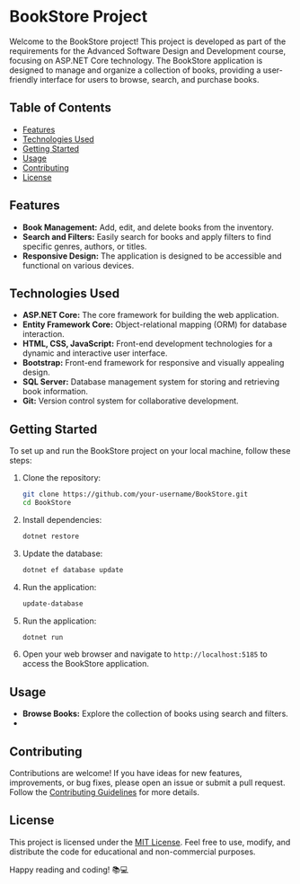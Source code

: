 # BookStore Project

Welcome to the BookStore project! This project is developed as part of the requirements for the Advanced Software Design and Development course, focusing on ASP.NET Core technology. The BookStore application is designed to manage and organize a collection of books, providing a user-friendly interface for users to browse, search, and purchase books.

## Table of Contents
- [Features](#features)
- [Technologies Used](#technologies-used)
- [Getting Started](#getting-started)
- [Usage](#usage)
- [Contributing](#contributing)
- [License](#license)

## Features
- **Book Management:** Add, edit, and delete books from the inventory.
- **Search and Filters:** Easily search for books and apply filters to find specific genres, authors, or titles.
- **Responsive Design:** The application is designed to be accessible and functional on various devices.

## Technologies Used
- **ASP.NET Core:** The core framework for building the web application.
- **Entity Framework Core:** Object-relational mapping (ORM) for database interaction.
- **HTML, CSS, JavaScript:** Front-end development technologies for a dynamic and interactive user interface.
- **Bootstrap:** Front-end framework for responsive and visually appealing design.
- **SQL Server:** Database management system for storing and retrieving book information.
- **Git:** Version control system for collaborative development.

## Getting Started
To set up and run the BookStore project on your local machine, follow these steps:

1. Clone the repository:
   ```bash
   git clone https://github.com/your-username/BookStore.git
   cd BookStore
   ```

2. Install dependencies:
   ```bash
   dotnet restore
   ```

3. Update the database:
   ```bash
   dotnet ef database update
   ```
4. Run the application:
   ```bash
   update-database
   ```

4. Run the application:
   ```bash
   dotnet run
   ```
   

5. Open your web browser and navigate to `http://localhost:5185` to access the BookStore application.

## Usage
- **Browse Books:** Explore the collection of books using search and filters.
- 

## Contributing
Contributions are welcome! If you have ideas for new features, improvements, or bug fixes, please open an issue or submit a pull request. Follow the [Contributing Guidelines](CONTRIBUTING.md) for more details.

## License
This project is licensed under the [MIT License](LICENSE.md). Feel free to use, modify, and distribute the code for educational and non-commercial purposes.

Happy reading and coding! 📚💻
